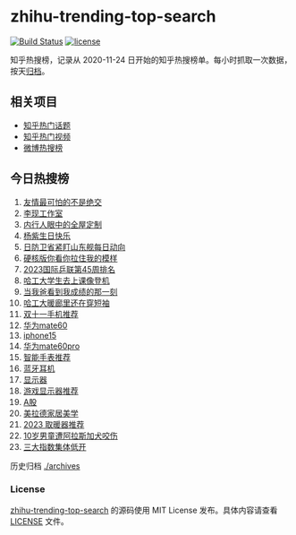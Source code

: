 # zhihu-trending-top-search

[![Build Status](https://github.com/justjavac/zhihu-trending-top-search/workflows/ci/badge.svg?branch=main)](https://github.com/justjavac/zhihu-trending-top-search/actions)
[![license](https://img.shields.io/github/license/justjavac/zhihu-trending-top-search)](https://github.com/justjavac/zhihu-trending-top-search/blob/main/LICENSE)

知乎热搜榜，记录从 2020-11-24 日开始的知乎热搜榜单。每小时抓取一次数据，按天[归档](./archives)。

## 相关项目

- [知乎热门话题](https://github.com/justjavac/zhihu-trending-hot-questions)
- [知乎热门视频](https://github.com/justjavac/zhihu-trending-hot-video)
- [微博热搜榜](https://github.com/justjavac/weibo-trending-hot-search)

## 今日热搜榜

<!-- BEGIN -->
<!-- 最后更新时间 Tue Nov 07 2023 16:09:39 GMT+0800 (China Standard Time) -->

1. [友情最可怕的不是绝交](https://www.zhihu.com/search?q=%E5%8F%8B%E6%83%85%E6%9C%80%E5%8F%AF%E6%80%95%E7%9A%84%E4%B8%8D%E6%98%AF%E7%BB%9D%E4%BA%A4)
1. [李现工作室](https://www.zhihu.com/search?q=%E6%9D%8E%E7%8E%B0%E5%B7%A5%E4%BD%9C%E5%AE%A4)
1. [内行人眼中的全屋定制](https://www.zhihu.com/search?q=%E5%86%85%E8%A1%8C%E4%BA%BA%E7%9C%BC%E4%B8%AD%E7%9A%84%E5%85%A8%E5%B1%8B%E5%AE%9A%E5%88%B6)
1. [杨紫生日快乐](https://www.zhihu.com/search?q=%E6%9D%A8%E7%B4%AB%E7%94%9F%E6%97%A5%E5%BF%AB%E4%B9%90)
1. [日防卫省紧盯山东舰每日动向](https://www.zhihu.com/search?q=%E6%97%A5%E9%98%B2%E5%8D%AB%E7%9C%81%E7%B4%A7%E7%9B%AF%E5%B1%B1%E4%B8%9C%E8%88%B0%E6%AF%8F%E6%97%A5%E5%8A%A8%E5%90%91)
1. [硬核版你看你拉住我的模样](https://www.zhihu.com/search?q=%E7%A1%AC%E6%A0%B8%E7%89%88%E4%BD%A0%E7%9C%8B%E4%BD%A0%E6%8B%89%E4%BD%8F%E6%88%91%E7%9A%84%E6%A8%A1%E6%A0%B7)
1. [2023国际乒联第45周排名](https://www.zhihu.com/search?q=2023%E5%9B%BD%E9%99%85%E4%B9%92%E8%81%94%E7%AC%AC45%E5%91%A8%E6%8E%92%E5%90%8D)
1. [哈工大学生去上课像登机](https://www.zhihu.com/search?q=%E5%93%88%E5%B7%A5%E5%A4%A7%E5%AD%A6%E7%94%9F%E5%8E%BB%E4%B8%8A%E8%AF%BE%E5%83%8F%E7%99%BB%E6%9C%BA)
1. [当我爸看到我成绩的那一刻](https://www.zhihu.com/search?q=%E5%BD%93%E6%88%91%E7%88%B8%E7%9C%8B%E5%88%B0%E6%88%91%E6%88%90%E7%BB%A9%E7%9A%84%E9%82%A3%E4%B8%80%E5%88%BB)
1. [哈工大暖廊里还在穿短袖](https://www.zhihu.com/search?q=%E5%93%88%E5%B7%A5%E5%A4%A7%E6%9A%96%E5%BB%8A%E9%87%8C%E8%BF%98%E5%9C%A8%E7%A9%BF%E7%9F%AD%E8%A2%96)
1. [双十一手机推荐](https://www.zhihu.com/search?q=%E5%8F%8C%E5%8D%81%E4%B8%80%E6%89%8B%E6%9C%BA%E6%8E%A8%E8%8D%90)
1. [华为mate60](https://www.zhihu.com/search?q=%E5%8D%8E%E4%B8%BAmate60)
1. [iphone15](https://www.zhihu.com/search?q=iphone15)
1. [华为mate60pro](https://www.zhihu.com/search?q=%E5%8D%8E%E4%B8%BAmate60pro)
1. [智能手表推荐](https://www.zhihu.com/search?q=%E6%99%BA%E8%83%BD%E6%89%8B%E8%A1%A8%E6%8E%A8%E8%8D%90)
1. [蓝牙耳机](https://www.zhihu.com/search?q=%E8%93%9D%E7%89%99%E8%80%B3%E6%9C%BA)
1. [显示器](https://www.zhihu.com/search?q=%E6%98%BE%E7%A4%BA%E5%99%A8)
1. [游戏显示器推荐](https://www.zhihu.com/search?q=%E6%B8%B8%E6%88%8F%E6%98%BE%E7%A4%BA%E5%99%A8%E6%8E%A8%E8%8D%90)
1. [A股](https://www.zhihu.com/search?q=A%E8%82%A1)
1. [美拉德家居美学](https://www.zhihu.com/search?q=%E7%BE%8E%E6%8B%89%E5%BE%B7%E5%AE%B6%E5%B1%85%E7%BE%8E%E5%AD%A6)
1. [2023 取暖器推荐](https://www.zhihu.com/search?q=2023%20%E5%8F%96%E6%9A%96%E5%99%A8%E6%8E%A8%E8%8D%90)
1. [10岁男童遭阿拉斯加犬咬伤](https://www.zhihu.com/search?q=10%E5%B2%81%E7%94%B7%E7%AB%A5%E9%81%AD%E9%98%BF%E6%8B%89%E6%96%AF%E5%8A%A0%E7%8A%AC%E5%92%AC%E4%BC%A4)
1. [三大指数集体低开](https://www.zhihu.com/search?q=%E4%B8%89%E5%A4%A7%E6%8C%87%E6%95%B0%E9%9B%86%E4%BD%93%E4%BD%8E%E5%BC%80)

<!-- END -->

历史归档 [./archives](./archives)

### License

[zhihu-trending-top-search](https://github.com/justjavac/zhihu-trending-top-search) 的源码使用 MIT License
发布。具体内容请查看 [LICENSE](./LICENSE) 文件。
